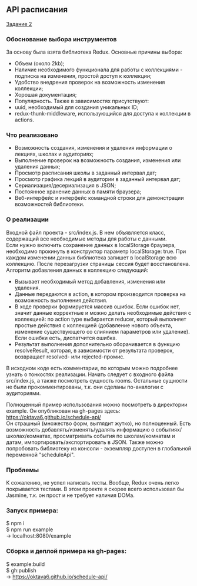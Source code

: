 ## API расписания
[Задание 2](https://academy.yandex.ru/events/frontend/shri_msk-2017/)

### Обоснование выбора инструментов
За основу была взята библиотека Redux. Основные причины выбора:
- Объем (около 2kb);
- Наличие необходимого функционала для работы с коллекциями - подписка на изменения, простой доступ к коллекции;
- Удобство внедрения проверок на возможность изменения коллекции;
- Хорошая документация;
- Популярность.
Также в зависимостях присутствуют:
- uuid, необходимый для создания уникальных ID;
- redux-thunk-middleware, использующийся для доступа к коллекции в actions.

### Что реализовано
- Возможность создания, изменения и удаления информации о лекциях, школах и аудиториях;
- Выполнение проверок на возможность создания, изменения или удаления данных;
- Просмотр расписания школы в заданный интервал дат;
- Просмотр графика лекций в аудитории в заданный интервал дат;
- Сериализация/десериализация в JSON;
- Постоянное хранение данных в памяти браузера;
- Веб-интерфейс и интерфейс командной строки для демонстрации возможностей библиотеки.

### О реализации
Входной файл проекта - src/index.js. В нем объявляется класс, содержащий все необходимые методы для работы с данными.  
Если нужно включить сохранение данных в localStorage браузера, необходимо прокинуть в конструктор параметр localStorage: true. При каждом изменении данных библиотека запишет в localStorage всю коллекцию. После перезагрузки страницы сессия будет восстановлена.  
Алгоритм добавления данных в коллекцию следующий:
- Вызывает необходимый метод добавления, изменения или удаления.
- Данные передаются в action, в котором производится проверка на возможность выполнения действия.
- В ходе проверки формируется массив ошибок. Если ошибок нет, значит данные корректные и можно делать необходимые действия с коллекцией: по action type выбирается reducer, который выполняет простые действия с коллекцией (добавление нового объекта, изменение существующего со слиянием параметров или удаление). Если ошибки есть, диспатчится ошибка.
- Результат выполнения дополнительно оборачивается в функцию resolveResult, которая, в зависимости от результата проверок, возвращает resolved- или rejected-промис.  

В исходном коде есть комментарии, по которым можно подробнее узнать о тонкостях реализации. Начать следует с входного файла src/index.js, а также посмотреть сущность rooms. Остальные сущности не были прокомментированы, т.к. они сделаны по-аналогии с аудиториями. 

Полноценный пример использования можно посмотреть в директории example. Он опубликован на gh-pages здесь: https://oktava6.github.io/schedule-api/  
Он страшный (множество форм, выглядит жутко), но полноценный. Есть возможность добавлять/изменять/удалять информацию о событиях/школах/комнатах, просматривать события по школам/комнатам и датам, импортировать/экспортировать в JSON. Также можно попробовать библиотеку из консоли - экземпляр доступен в глобальной переменной "scheduleApi".

### Проблемы
К сожалению, не успел написать тесты. Вообще, Redux очень легко покрывается тестами. В этом проекте я скорее всего использовал бы Jasmine, т.к. он прост и не требует наличия DOMа.

### Запуск примера:
$ npm i  
$ npm run example  
-> localhost:8080/example

### Сборка и деплой примера на gh-pages:
$ example:build  
$ gh:publish  
-> https://oktava6.github.io/schedule-api/
